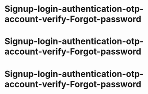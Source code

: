 # Signup-login-authentication-otp-account-verify-Forgot-password
# Signup-login-authentication-otp-account-verify-Forgot-password
# Signup-login-authentication-otp-account-verify-Forgot-password
